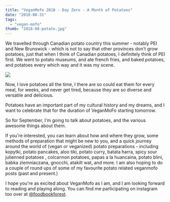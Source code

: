 ```yaml
---
title: "VeganMofo 2018 - Day Zero - A Month of Potatoes"
date: "2018-08-31"
tags:
  - "vegan-mofo"
thumb: "2018-08-potato.jpg"
---
```


We travelled through Canadian potato country this summer - notably PEI and New Brunswick - which is not to say that other provinces don't grow potatoes, just that when I think of Canadian potatoes, I definitely think of PEI first. We went to potato museums, and ate french fries, and baked potatoes, and potatoes every which way and it was my scene.

![](images/potato.png)

Now, I love potatoes all the time, I there are so could eat them for every meal, for weeks, and never get tired, because they are so diverse and versatile and delicious.

Potatoes have an important part of my cultural history and my dreams, and I want to celebrate that for the duration of VeganMoFo starting tomorrow.

So for September, I'm going to talk about potatoes, and the various awesome things about them.

If you're interested, you can learn about how and where they grow, some methods of preparation that might be new to you, and a quick journey around the world of (vegan or veganized) potato preparations - including kopytki, potato pancakes, aloo tiki, potato curry, batata harra, spicy sour julienned potatoes , colcannon potatoes, papas a la huancaina, potato blini, babka ziemniaczana, gnocchi, atakilt wat, and more. I am also hoping to do a couple of round ups of some of my favourite potato related veganmofo posts (past and present.)

I hope you're as excited about VeganMofo as I am, and I am looking forward to reading and playing along. You can find me participating on instagram too over at [@foodbookforest](https://www.instagram.com/foodbookforest/).
